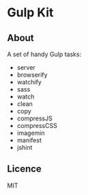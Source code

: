 # Gulp Kit

## About

A set of handy Gulp tasks:

*   server
*   browserify
*   watchify
*   sass
*   watch
*   clean
*   copy
*   compressJS
*   compressCSS
*   imagemin
*   manifest
*   jshint

## Licence

MIT

